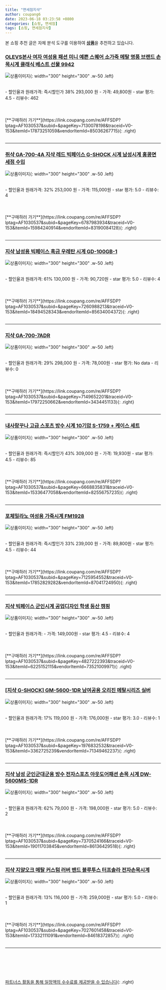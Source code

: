 ```yaml
---
title: "면세점지샥"
author: coupang6
date: 2023-06-18 03:23:58 +0800
categories: [쇼핑, 면세점]
tags: [쇼핑, 면세점지샥]
---
```


본 쇼핑 추천 글은 자체 분석 도구를 이용하여 [**상품**](https://link.coupang.com/a/bao1ui)을 추천하고 있습니다.

### [OLEVS본사 여자 여성용 패션 미니 예쁜 스퀘어 소가죽 메탈 명품 브랜드 손목시계 클래식 베스트 선물 9942](https://link.coupang.com/re/AFFSDP?lptag=AF1030537&subid=&pageKey=7130078198&traceid=V0-153&itemId=17873251059&vendorItemId=85036267715)

![상품이미지](https://thumbnail10.coupangcdn.com/thumbnails/remote/230x230ex/image/vendor_inventory/bda3/cd9e427e497a8fbf61403074a4f5e56556a28f0c30a7e5ad33b8db907e20.jpg){: width="300" height="300" .w-50 .left}


<br>
- 할인율과 원래가격: 즉시할인가 38%  293,000   원
- 가격: 49,800원
- star 평가: 4.5
- 리뷰수: 462
<br>
<br>
<br>
<br>
[**구매하러 가기**](https://link.coupang.com/re/AFFSDP?lptag=AF1030537&subid=&pageKey=7130078198&traceid=V0-153&itemId=17873251059&vendorItemId=85036267715){: .right}
<br>
<br>

---

### [쥐샥 GA-700-4A 지샥 레드 빅페이스 G-SHOCK 시계 남성시계 홍콩면세점 수입](https://link.coupang.com/re/AFFSDP?lptag=AF1030537&subid=&pageKey=6787983934&traceid=V0-153&itemId=15984240914&vendorItemId=83190084128)

![상품이미지](https://thumbnail8.coupangcdn.com/thumbnails/remote/230x230ex/image/vendor_inventory/483d/38e102e28d43e73341a27d1d8ea224a12eb6252cd2cef6ae75ed96b19300.jpg){: width="300" height="300" .w-50 .left}


<br>
- 할인율과 원래가격: 32%  253,000   원
- 가격: 115,000원
- star 평가: 5.0
- 리뷰수: 4
<br>
<br>
<br>
<br>
[**구매하러 가기**](https://link.coupang.com/re/AFFSDP?lptag=AF1030537&subid=&pageKey=6787983934&traceid=V0-153&itemId=15984240914&vendorItemId=83190084128){: .right}
<br>
<br>

---

### [지샥 남성용 빅페이스 흑금 우레탄 시계 GD-100GB-1](https://link.coupang.com/re/AFFSDP?lptag=AF1030537&subid=&pageKey=7260988213&traceid=V0-153&itemId=18494528343&vendorItemId=85634004372)

![상품이미지](https://thumbnail7.coupangcdn.com/thumbnails/remote/230x230ex/image/retail/images/2023/04/11/17/7/760d5637-990e-4930-bd97-a35208934f08.jpg){: width="300" height="300" .w-50 .left}


<br>
- 할인율과 원래가격: 61%  130,000   원
- 가격: 90,720원
- star 평가: 5.0
- 리뷰수: 4
<br>
<br>
<br>
<br>
[**구매하러 가기**](https://link.coupang.com/re/AFFSDP?lptag=AF1030537&subid=&pageKey=7260988213&traceid=V0-153&itemId=18494528343&vendorItemId=85634004372){: .right}
<br>
<br>

---

### [지샥 GA-700-7ADR](https://link.coupang.com/re/AFFSDP?lptag=AF1030537&subid=&pageKey=7149652201&traceid=V0-153&itemId=17972250662&vendorItemId=3434451133)

![상품이미지](https://thumbnail9.coupangcdn.com/thumbnails/remote/230x230ex/image/vendor_inventory/c048/32fbfc501a36710af809111aff7974d368b26e9c28e9e9ce5b8973ec4d0a.jpg){: width="300" height="300" .w-50 .left}


<br>
- 할인율과 원래가격: 29%  298,000   원
- 가격: 78,000원
- star 평가: No data
- 리뷰수: 0
<br>
<br>
<br>
<br>
[**구매하러 가기**](https://link.coupang.com/re/AFFSDP?lptag=AF1030537&subid=&pageKey=7149652201&traceid=V0-153&itemId=17972250662&vendorItemId=3434451133){: .right}
<br>
<br>

---

### [내사랑꾸나 고급 스포츠 방수 시계 10기압 S-1759 + 케이스 세트](https://link.coupang.com/re/AFFSDP?lptag=AF1030537&subid=&pageKey=6668835831&traceid=V0-153&itemId=15336477058&vendorItemId=82556757235)

![상품이미지](https://thumbnail8.coupangcdn.com/thumbnails/remote/230x230ex/image/retail/images/2022/07/26/9/8/bd268c52-1025-43e0-8414-5cda97a41319.jpg){: width="300" height="300" .w-50 .left}


<br>
- 할인율과 원래가격: 즉시할인가 43%  309,000   원
- 가격: 19,930원
- star 평가: 4.5
- 리뷰수: 85
<br>
<br>
<br>
<br>
[**구매하러 가기**](https://link.coupang.com/re/AFFSDP?lptag=AF1030537&subid=&pageKey=6668835831&traceid=V0-153&itemId=15336477058&vendorItemId=82556757235){: .right}
<br>
<br>

---

### [포체밀라노 여성용 가죽시계 FM1928](https://link.coupang.com/re/AFFSDP?lptag=AF1030537&subid=&pageKey=7125954552&traceid=V0-153&itemId=17852829282&vendorItemId=87041724950)

![상품이미지](https://thumbnail10.coupangcdn.com/thumbnails/remote/230x230ex/image/retail/images/2023/08/31/15/5/b990f7c4-ba1d-4eb2-8fb9-9c7e4b4f8087.jpg){: width="300" height="300" .w-50 .left}


<br>
- 할인율과 원래가격: 즉시할인가 33%  239,000   원
- 가격: 89,800원
- star 평가: 4.5
- 리뷰수: 44
<br>
<br>
<br>
<br>
[**구매하러 가기**](https://link.coupang.com/re/AFFSDP?lptag=AF1030537&subid=&pageKey=7125954552&traceid=V0-153&itemId=17852829282&vendorItemId=87041724950){: .right}
<br>
<br>

---

### [지샥 빅페이스 군인시계 공업디자인 학생 등산 캠핑](https://link.coupang.com/re/AFFSDP?lptag=AF1030537&subid=&pageKey=4827222393&traceid=V0-153&itemId=6225152115&vendorItemId=73521009971)

![상품이미지](https://thumbnail9.coupangcdn.com/thumbnails/remote/230x230ex/image/vendor_inventory/e9da/6a656044f86e53b412a14339dcdded3dca0d736f510aa3f2090080bdc088.jpg){: width="300" height="300" .w-50 .left}


<br>
- 할인율과 원래가격: 
- 가격: 149,000원
- star 평가: 4.5
- 리뷰수: 4
<br>
<br>
<br>
<br>
[**구매하러 가기**](https://link.coupang.com/re/AFFSDP?lptag=AF1030537&subid=&pageKey=4827222393&traceid=V0-153&itemId=6225152115&vendorItemId=73521009971){: .right}
<br>
<br>

---

### [[지샥 G-SHOCK] GM-5600-1DR 남여공용 오리진 메탈시리즈 실버](https://link.coupang.com/re/AFFSDP?lptag=AF1030537&subid=&pageKey=1976832532&traceid=V0-153&itemId=3362725239&vendorItemId=71349462237)

![상품이미지](https://thumbnail10.coupangcdn.com/thumbnails/remote/230x230ex/image/vendor_inventory/631e/885b75db96784ca28303a44f1efc7a822e1c5c889ebb337078047f144aeb.jpg){: width="300" height="300" .w-50 .left}


<br>
- 할인율과 원래가격: 17%  119,000   원
- 가격: 176,000원
- star 평가: 3.0
- 리뷰수: 1
<br>
<br>
<br>
<br>
[**구매하러 가기**](https://link.coupang.com/re/AFFSDP?lptag=AF1030537&subid=&pageKey=1976832532&traceid=V0-153&itemId=3362725239&vendorItemId=71349462237){: .right}
<br>
<br>

---

### [지샥 남성 군인군대군용 방수 전자스포츠 아웃도어패션 손목 시계 DW-5600MS-1DR](https://link.coupang.com/re/AFFSDP?lptag=AF1030537&subid=&pageKey=7370524166&traceid=V0-153&itemId=19011703845&vendorItemId=86136429518)

![상품이미지](https://thumbnail6.coupangcdn.com/thumbnails/remote/230x230ex/image/vendor_inventory/8b8f/c0b3ff95c0b4edbde200175845aea88f2bebc67d2362591530f1dbd1ac6a.jpg){: width="300" height="300" .w-50 .left}


<br>
- 할인율과 원래가격: 62%  79,000   원
- 가격: 198,000원
- star 평가: 5.0
- 리뷰수: 2
<br>
<br>
<br>
<br>
[**구매하러 가기**](https://link.coupang.com/re/AFFSDP?lptag=AF1030537&subid=&pageKey=7370524166&traceid=V0-153&itemId=19011703845&vendorItemId=86136429518){: .right}
<br>
<br>

---

### [지샥 지얄오크 메탈 커스텀 러버 밴드 블루투스 터프솔라 전자손목시계](https://link.coupang.com/re/AFFSDP?lptag=AF1030537&subid=&pageKey=7027601458&traceid=V0-153&itemId=17332111091&vendorItemId=84618372857)

![상품이미지](https://thumbnail10.coupangcdn.com/thumbnails/remote/230x230ex/image/vendor_inventory/bc80/7a7697d2ce4ba3d41cedb205036dabd446db3bb9737fba2afefce8819cf1.jpg){: width="300" height="300" .w-50 .left}


<br>
- 할인율과 원래가격: 13%  116,000   원
- 가격: 259,000원
- star 평가: 5.0
- 리뷰수: 1
<br>
<br>
<br>
<br>
[**구매하러 가기**](https://link.coupang.com/re/AFFSDP?lptag=AF1030537&subid=&pageKey=7027601458&traceid=V0-153&itemId=17332111091&vendorItemId=84618372857){: .right}
<br>
<br>

---
<br><br><br><br><br> [파트너스 활동을 통해 일정액의 수수료를 제공받을 수 있습니다](https://link.coupang.com/a/bao1ui){: .right}